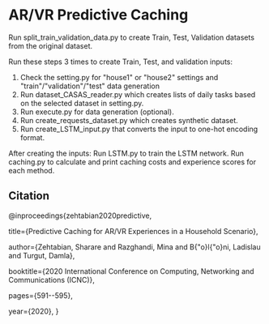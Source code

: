 # AR/VR Predictive Caching

Run split_train_validation_data.py to create Train, Test, Validation datasets from the original dataset.

Run these steps 3 times to create Train, Test, and validation inputs:

1. Check the setting.py for "house1" or "house2" settings and "train"/"validation"/"test" data generation
2. Run dataset_CASAS_reader.py which creates lists of daily tasks based on the selected dataset in setting.py.
3. Run execute.py for data generation (optional).
4. Run create_requests_dataset.py which creates synthetic dataset.
5. Run create_LSTM_input.py that converts the input to one-hot encoding format.

After creating the inputs:
Run LSTM.py to train the LSTM network.
Run caching.py to calculate and print caching costs and experience scores for each method. 

## Citation

@inproceedings{zehtabian2020predictive,

  title={Predictive Caching for AR/VR Experiences in a Household Scenario},
  
  author={Zehtabian, Sharare and Razghandi, Mina and B{\"o}l{\"o}ni, Ladislau and Turgut, Damla},
  
  booktitle={2020 International Conference on Computing, Networking and Communications (ICNC)},
  
  pages={591--595},
  
  year={2020},
}
